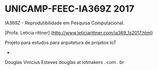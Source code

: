 # UNICAMP-FEEC-IA369Z 2017
IA369Z - Reprodutibilidade em Pesquisa Computacional.

[Profa. Leticia rittner] (http://www.leticiarittner.com/ia369_1s2017.html)

Projeto para estudos para arquitetura de projetos IoT



-
Douglas Vinicius Esteves douglas at iotmakers . com . br
